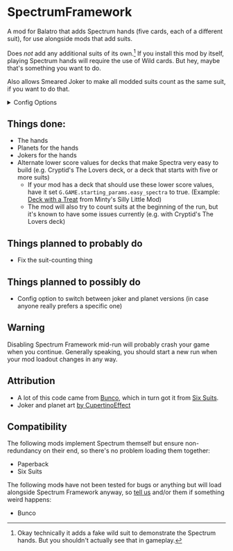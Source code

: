 # SpectrumFramework
A mod for Balatro that adds Spectrum hands (five cards, each of a different suit), for use alongside mods that add suits.

Does _not_ add any additional suits of its own.[^1] If you install this mod by itself, playing Spectrum hands will require the use of Wild cards. But hey, maybe that's something you want to do.

Also allows Smeared Joker to make all modded suits count as the same suit, if you want to do that.

<details>
  <summary>Config Options</summary>
<ul>
<li>Spectra are Standard: Default false. Forces lower-scoring values for Spectrum hands, and shows base Spectrum hand in Run Info immediately. Recommended if you are using many mods which add custom suits.</li>
<li>Smear modded suits: Default false. Modifies Smeared Joker to also make all modded suits count as each other. Recommended if you think this sounds like a fun idea.</li>
<li>Dev messages: Sends trace-level dev messages to the console. If you don't know what this means, it's not relevant to you.</li>
<li>Joker and Planet designs: WIP</li>
</ul>
</details> 

## Things done:
- The hands
- Planets for the hands
- Jokers for the hands
- Alternate lower score values for decks that make Spectra very easy to build (e.g. Cryptid's The Lovers deck, or a deck that starts with five or more suits)
  - If your mod has a deck that should use these lower score values, have it set `G.GAME.starting_params.easy_spectra` to true. (Example: [Deck with a Treat](https://github.com/wingedcatgirl/MintysSillyMod/blob/b2c926aef8fca1a08b2a29ac98c0e433363681c4/backs/backs.lua#L11) from Minty's Silly Little Mod)
  - The mod will also try to count suits at the beginning of the run, but it's known to have some issues currently (e.g. with Cryptid's The Lovers deck)

## Things planned to probably do
- Fix the suit-counting thing

## Things planned to possibly do
- Config option to switch between joker and planet versions (in case anyone really prefers a specific one)

## Warning
Disabling Spectrum Framework mid-run will probably crash your game when you continue. Generally speaking, you should start a new run when your mod loadout changes in any way.

## Attribution
- A lot of this code came from [Bunco](https://github.com/Firch/Bunco), which in turn got it from [Six Suits](https://github.com/lshtech/SixSuits).
- Joker and planet art [by CupertinoEffect](https://github.com/wingedcatgirl/SpectrumFramework/issues/1)

## Compatibility
The following mods implement Spectrum themself but ensure non-redundancy on their end, so there's no problem loading them together:
- Paperback
- Six Suits

The following mod~~s~~ have not been tested for bugs or anything but will load alongside Spectrum Framework anyway, so [tell us](https://github.com/wingedcatgirl/SpectrumFramework/issues) and/or them if something weird happens:
- Bunco

[^1]: Okay technically it adds a fake wild suit to demonstrate the Spectrum hands. But you shouldn't actually see that in gameplay.